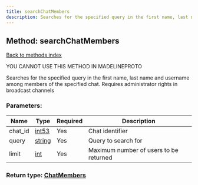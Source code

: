 ```yaml
---
title: searchChatMembers
description: Searches for the specified query in the first name, last name and username among members of the specified chat. Requires administrator rights in broadcast channels
---
```

## Method: searchChatMembers  
[Back to methods index](index.md)


YOU CANNOT USE THIS METHOD IN MADELINEPROTO


Searches for the specified query in the first name, last name and username among members of the specified chat. Requires administrator rights in broadcast channels

### Parameters:

| Name     |    Type       | Required | Description |
|----------|---------------|----------|-------------|
|chat\_id|[int53](../types/int53.md) | Yes|Chat identifier|
|query|[string](../types/string.md) | Yes|Query to search for|
|limit|[int](../types/int.md) | Yes|Maximum number of users to be returned|


### Return type: [ChatMembers](../types/ChatMembers.md)

